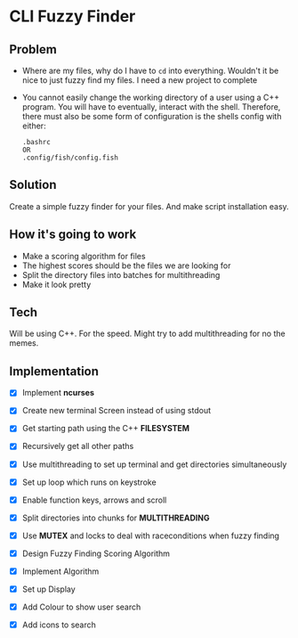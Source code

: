 # CLI Fuzzy Finder

## Problem

- Where are my files, why do I have to ```cd``` into everything. Wouldn't it be nice to just fuzzy find my files. I need a
new project to complete
- You cannot easily change the working directory of a user using a C++ program. You will have to eventually, interact
  with the shell. Therefore, there must also be some form of configuration is the shells config with either:

  ```
  .bashrc
  OR
  .config/fish/config.fish
  ```


## Solution

Create a simple fuzzy finder for your files. And make script installation easy.

## How it's going to work

- Make a scoring algorithm for files
- The highest scores should be the files we are looking for
- Split the directory files into batches for multithreading
- Make it look pretty

## Tech

Will be using C++. For the speed. Might try to add multithreading for no the memes.

## Implementation

- [x] Implement __ncurses__
- [x] Create new terminal Screen instead of using stdout
- [x] Get starting path using the C++ __FILESYSTEM__
- [x] Recursively get all other paths
- [x] Use multithreading to set up terminal and get directories simultaneously
- [x] Set up loop which runs on keystroke 
- [x] Enable function keys, arrows and scroll 
- [x] Split directories into chunks for __MULTITHREADING__
- [x] Use __MUTEX__ and locks to deal with raceconditions when fuzzy finding
- [x] Design Fuzzy Finding Scoring Algorithm
- [x] Implement Algorithm 
- [x] Set up Display 
- [x] Add Colour to show user search
- [x] Add icons to search


